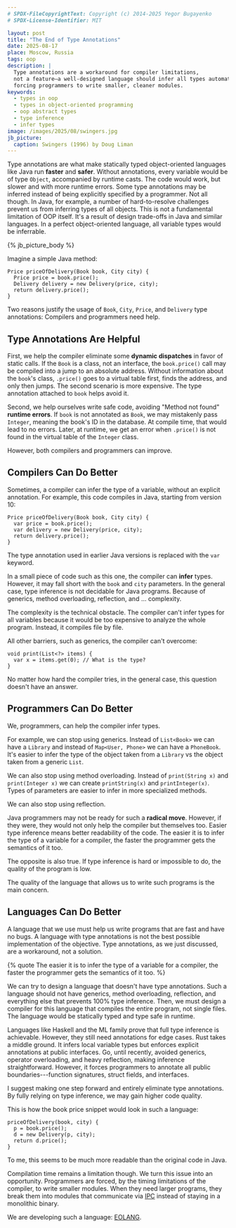 ```yaml
---
# SPDX-FileCopyrightText: Copyright (c) 2014-2025 Yegor Bugayenko
# SPDX-License-Identifier: MIT

layout: post
title: "The End of Type Annotations"
date: 2025-08-17
place: Moscow, Russia
tags: oop
description: |
  Type annotations are a workaround for compiler limitations,
  not a feature—a well-designed language should infer all types automatically,
  forcing programmers to write smaller, cleaner modules.
keywords:
  - types in oop
  - types in object-oriented programming
  - oop abstract types
  - type inference
  - infer types
image: /images/2025/08/swingers.jpg
jb_picture:
  caption: Swingers (1996) by Doug Liman
---
```


Type annotations are what make statically typed object-oriented languages like Java run **faster** and **safer**.
Without annotations, every variable would be of type `Object`, accompanied by runtime casts.
The code would work, but slower and with more runtime errors.
Some type annotations may be inferred instead of being explicitly specified by a programmer.
Not all though.
In Java, for example, a number of hard-to-resolve challenges prevent us from inferring types of all objects.
This is not a fundamental limitation of OOP itself.
It's a result of design trade-offs in Java and similar languages.
In a perfect object-oriented language, all variable types would be inferrable.

<!--more-->

{% jb_picture_body %}

Imagine a simple Java method:

```
Price priceOfDelivery(Book book, City city) {
  Price price = book.price();
  Delivery delivery = new Delivery(price, city);
  return delivery.price();
}
```

Two reasons justify the usage of `Book`, `City`, `Price`, and `Delivery` type annotations:
Compilers and programmers need help.

## Type Annotations Are Helpful

First, we help the compiler eliminate some **dynamic dispatches** in favor of static calls.
If the `Book` is a class, not an interface, the `book.price()` call may be compiled into a jump to an absolute address.
Without information about the `book`'s class, `.price()` goes to a virtual table first, finds the address, and only then jumps.
The second scenario is more expensive.
The type annotation attached to `book` helps avoid it.

Second, we help ourselves write safe code, avoiding "Method not found" **runtime errors**.
If `book` is not annotated as `Book`, we may mistakenly pass `Integer`, meaning the book's ID in the database.
At compile time, that would lead to no errors.
Later, at runtime, we get an error when `.price()` is not found in the virtual table of the `Integer` class.

However, both compilers and programmers can improve.

## Compilers Can Do Better

Sometimes, a compiler can infer the type of a variable, without an explicit annotation.
For example, this code compiles in Java, starting from version 10:

```
Price priceOfDelivery(Book book, City city) {
  var price = book.price();
  var delivery = new Delivery(price, city);
  return delivery.price();
}
```

The type annotation used in earlier Java versions is replaced with the `var` keyword.

In a small piece of code such as this one, the compiler can **infer** types.
However, it may fall short with the `book` and `city` parameters.
In the general case, type inference is not decidable for Java programs.
Because of generics, method overloading, reflection, and ... complexity.

The complexity is the technical obstacle.
The compiler can't infer types for all variables because it would be too expensive to analyze the whole program.
Instead, it compiles file by file.

All other barriers, such as generics, the compiler can't overcome:

```
void print(List<?> items) {
  var x = items.get(0); // What is the type?
}
```

No matter how hard the compiler tries, in the general case, this question doesn't have an answer.

## Programmers Can Do Better

We, programmers, can help the compiler infer types.

For example, we can stop using generics.
Instead of `List<Book>` we can have a `Library` and instead of `Map<User, Phone>` we can have a `PhoneBook`.
It's easier to infer the type of the object taken from a `Library` vs the object taken from a generic `List`.

We can also stop using method overloading.
Instead of `print(String x)` and `print(Integer x)` we can create `printString(x)` and `printInteger(x)`.
Types of parameters are easier to infer in more specialized methods.

We can also stop using reflection.

Java programmers may not be ready for such a **radical move**.
However, if they were, they would not only help the compiler but themselves too.
Easier type inference means better readability of the code.
The easier it is to infer the type of a variable for a compiler, the faster the programmer gets the semantics of it too.

The opposite is also true.
If type inference is hard or impossible to do, the quality of the program is low.

The quality of the language that allows us to write such programs is the main concern.

## Languages Can Do Better

A language that we use must help us write programs that are fast and have no bugs.
A language with type annotations is not the best possible implementation of the objective.
Type annotations, as we just discussed, are a workaround, not a solution.

{% quote The easier it is to infer the type of a variable for a compiler, the faster the programmer gets the semantics of it too. %}

We can try to design a language that doesn't have type annotations.
Such a language should not have generics, method overloading, reflection, and everything else that prevents 100% type inference.
Then, we must design a compiler for this language that compiles the entire program, not single files.
The language would be statically typed and type safe in runtime.

Languages like Haskell and the ML family prove that full type inference is achievable.
However, they still need annotations for edge cases.
Rust takes a middle ground.
It infers local variable types but enforces explicit annotations at public interfaces.
Go, until recently, avoided generics, operator overloading, and heavy reflection, making inference straightforward.
However, it forces programmers to annotate all public boundaries---function signatures, struct fields, and interfaces.

I suggest making one step forward and entirely eliminate type annotations.
By fully relying on type inference, we may gain higher code quality.

This is how the book price snippet would look in such a language:

```
priceOfDelivery(book, city) {
  p = book.price();
  d = new Delivery(p, city);
  return d.price();
}
```

To me, this seems to be much more readable than the original code in Java.

Compilation time remains a limitation though.
We turn this issue into an opportunity.
Programmers are forced, by the timing limitations of the compiler, to write smaller modules.
When they need larger programs, they break them into modules that communicate via [IPC] instead of staying in a monolithic binary.

We are developing such a language: [EOLANG].

[IPC]: https://en.wikipedia.org/wiki/Inter-process_communication
[EOLANG]: https://www.eolang.org
